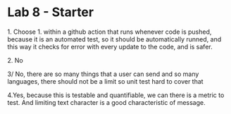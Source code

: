 # Lab 8 - Starter

<p>1. Choose 1. within a github action that runs whenever code is pushed, because it is an automated test, so it should be automatically runned, and this way it checks for error with every update to the code, and is safer.</p>
<p>2. No</p>
<p>3/ No, there are so many things that a user can send and so many languages, there should not be a limit so unit test hard to cover that </p>
<p>4.Yes, because this is testable and quantifiable, we can there is a metric to test. And limiting text character is a good characteristic of message. </p>